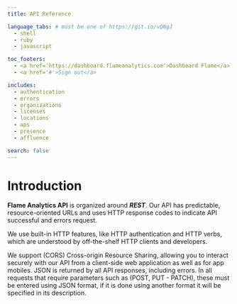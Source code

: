 ```yaml
---
title: API Reference

language_tabs: # must be one of https://git.io/vQNgJ
  - shell
  - ruby
  - javascript

toc_footers:
  - <a href='https://dashboard.flameanalytics.com'>Dashboard Flame</a>
  - <a href='#'>Sign out</a>

includes:
  - authentication
  - errors
  - organizations
  - licenses
  - locations
  - aps
  - presence
  - affluence

search: false
---
```


# Introduction

**Flame Analytics API** is organized around **_REST_**. Our API has predictable, resource-oriented URLs and uses HTTP response codes to indicate API successful and errors request.

We use built-in HTTP features, like HTTP authentication and HTTP verbs, which are understood by off-the-shelf HTTP clients and developers.

We support (CORS) Cross-origin Resource Sharing, allowing you to interact securely with our API from a client-side web application as well as for app mobiles. JSON is returned by all API responses, including errors.
In all requests that require parameters such as (POST, PUT - PATCH), these must be entered using JSON format, if it is done using another format it will be specified in its description.